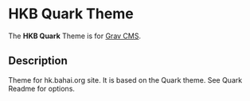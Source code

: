 # HKB Quark Theme

The **HKB Quark** Theme is for [Grav CMS](http://github.com/getgrav/grav).

## Description

Theme for hk.bahai.org site. It is based on the Quark theme. See Quark Readme for options.

